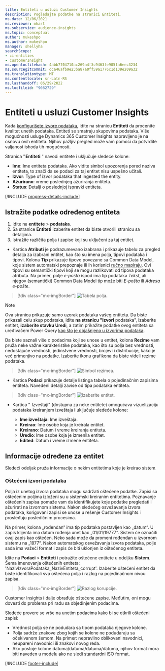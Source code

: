 ```yaml
---
title: Entiteti u usluzi Customer Insights
description: Pogledajte podatke na stranici Entiteti.
ms.date: 12/06/2021
ms.reviewer: mhart
ms.subservice: audience-insights
ms.topic: conceptual
author: mukeshpo
ms.author: mukeshpo
manager: shellyha
searchScope:
- ci-entities
- customerInsight
ms.openlocfilehash: 4abb7704710ac269a4f3c9463fe905fa6eec3234
ms.sourcegitcommit: dca46afb9e23ba87a0ff59a1776c1d139e209a32
ms.translationtype: MT
ms.contentlocale: sr-Latn-RS
ms.lasthandoff: 06/29/2022
ms.locfileid: "9082729"
---
```

# <a name="entities-in-customer-insights"></a>Entiteti u usluzi Customer Insights

Kada [konfigurišete izvore podataka](data-sources.md), idite na stranicu **Entiteti** da procenite kvalitet unetih podataka. Entiteti se smatraju skupovima podataka. Više mogućnosti usluge Dynamics 365 Customer Insights napravljeno je na osnovu ovih entiteta. Njihov pažljiv pregled može vam pomoći da potvrdite valjanost ishoda tih mogućnosti.

Stranica **"Entiteti** " navodi entitete i uključuje sledeće kolone:

- **Ime**: Ime entiteta podataka. Ako vidite simbol upozorenja pored naziva entiteta, to znači da se podaci za taj entitet nisu uspešno učitali.
- **Izvor**: Type of izvor podataka that ingested the entity.
- **Ažurirano**: vreme poslednjeg ažuriranja entiteta.
- **Status**: Detalji o poslednjoj ispravki entiteta.

[!INCLUDE [progress-details-include](includes/progress-details-pane.md)]

## <a name="explore-a-specific-entitys-data"></a>Istražite podatke određenog entiteta

1. Idite na **entitete** > **podataka**.
1. Sa stranice **Entiteti** izaberite entitet da biste otvorili stranicu sa detaljima.  
1. Istražite različita polja i zapise koji su uključeni za taj entitet.

- Kartica **Atributi** je podrazumevano izabrana i prikazuje tabelu za pregled detalja za izabrani entitet, kao što su imena polja, tipovi podataka i tipovi. Kolona **Tip** prikazuje tipove povezane sa Common Data Model, koje sistem automatski prepoznaje ili ih korisnici [ručno mapiraju](map-entities.md). Ovi tipovi su semantički tipovi koji se mogu razlikovati od tipova podataka atributa. Na primer, polje *e-pošta* ispod ima tip podataka *Tekst*, ali njegov (semantički) Common Data Model tip može biti *E-pošta* ili *Adresa e-pošte*.

> [!div class="mx-imgBorder"]
> ![Tabela polja.](media/data-manager-entities-fields.PNG "Tabela polja")

> [!NOTE]
> Ova stranica prikazuje samo uzorak podataka vašeg entiteta. Da biste prikazali celu skup podataka, idite **na stranicu "Izvori** podataka", izaberite entitet, **izaberite stavku Uredi**, a zatim prikažite podatke ovog entiteta sa uređivačem Power Query [kao što je objašnjeno u izvorima podataka](data-sources.md).

Da biste saznali više o podacima koji se unose u entitet, kolona **Rezime** vam pruža neke važne karakteristike podataka, kao što su polja bez vrednosti, nedostajuće vrednosti, jedinstvene vrednosti, brojevi i distribucije, kako je već primenjivo na podatke. Izaberite ikonu grafikona da biste videli rezime podataka.

> [!div class="mx-imgBorder"]
> ![Simbol rezimea.](media/data-manager-entities-summary.png "Tabela sa rezimeom podataka")

- Kartica **Podaci** prikazuje detalje listinga tabela o pojedinačnim zapisima entiteta. Navedeni detalji zavise od tipa podataka entiteta.

> [!div class="mx-imgBorder"]
> ![Izaberite entitet.](media/data-manager-entities-data.png "Izbor entiteta")

- Kartica **"** Izveštaji" (dostupna za neke entitete) omogućava vizuelizaciju podataka kreiranjem izveštaja i uključuje sledeće kolone:

  - **Ime izveštaja**: Ime izveštaja.
  - **Kreirao**: Ime osobe koja je kreirala entitet.
  - **Kreirano**: Datum i vreme kreiranja entiteta.
  - **Uredio**: Ime osobe koja je izmenila entitet.
  - **Edited**: Datum i vreme izmene entiteta. 

## <a name="entity-specific-information"></a>Informacije određene za entitet

Sledeći odeljak pruža informacije o nekim entitetima koje je kreirao sistem.

### <a name="corrupted-data-sources"></a>Oštećeni izvori podataka

Polja iz unetog izvora podataka mogu sadržati oštećene podatke. Zapisi sa oštećenim poljima izloženi su u sistemski kreiranim entitetima. Poznavanje oštećenih zapisa pomaže vam da identifikujete koje podatke pregledati i ažurirati na izvornom sistemu. Nakon sledećeg osvežavanja izvora podataka, korigovani zapisi se unose u rešenje Customer Insights i prosleđuju posledičnim procesima. 

Na primer, kolona „rođendan“ ima tip podataka postavljen kao „datum“. U zapis klijenta ima datum rođenja unet kao „01/01/19777“. Sistem će označiti ovaj zapis kao oštećen. Neko sada može da promeni rođendan u izvornom sistemu na „1977“. Nakon automatskog osvežavanja izvora podataka, polje sada ima važeći format i zapis će biti uklonjen iz oštećenog entiteta. 

Idite na **Podaci** > **Entiteti** i potražite oštećene entitete u odeljku **Sistem**. Šema imenovanja oštećenih entiteta: 'NazivIzvoraPodataka_NazivEntiteta_corrupt'. Izaberite oštećeni entitet da biste identifikovali sva oštećena polja i razlog na pojedinačnom nivou zapisa.
> [!div class="mx-imgBorder"]
> ![Razlog korupcije.](media/corruption-reason.png "Razlog korupcije")

Customer Insights i dalje obrađuje oštećene zapise. Međutim, oni mogu dovesti do problema pri radu sa objedinjenim podacima.

Sledeće provere se vrše na unetim podacima kako bi se otkrili oštećeni zapisi: 

- Vrednost polja se ne podudara sa tipom podataka njegove kolone.
- Polja sadrže znakove zbog kojih se kolone ne podudaraju sa očekivanom šemom. Na primer: nepravilno oblikovani navodnici, neupareni navodnici ili znakovi novog reda.
- Ako postoje kolone datuma/datuma/datuma/datuma, njihov format mora biti naveden u modelu ako ne sledi standardni ISO format.


[!INCLUDE [footer-include](includes/footer-banner.md)]
